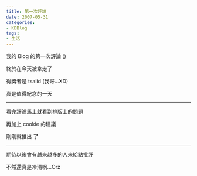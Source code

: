```yaml
---
title: 第一次評論
date: 2007-05-31
categories:
- KDBlog
tags:
- 生活
---
```

我的 Blog 的第一次評論 (<alink src="data/2007/05/23_1.xml" />)

終於在今天被拿走了

得獎者是 tsaiid (我哥...XD)

真是值得紀念的一天

---

看完評論馬上就看到排版上的問題

再加上 cookie 的建議

剛剛就推出 <alink src="data/2007/05/31_1.xml" /> 了

---

期待以後會有越來越多的人來給點批評

不然還真是冷清啊...Orz

